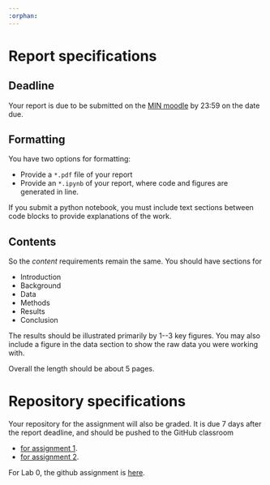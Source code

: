 ```yaml
---
:orphan:
---
```


# Report specifications

## Deadline

Your report is due to be submitted on the [MIN moodle](https://lernen.min.uni-hamburg.de/course/view.php?id=3675) by 23:59 on the date due.

## Formatting

You have two options for formatting:

- Provide a `*.pdf` file of your report
- Provide an `*.ipynb` of your report, where code and figures are generated in line.

If you submit a python notebook, you must include text sections between code blocks to provide explanations of the work.

## Contents

So the *content* requirements remain the same.  You should have sections for

- Introduction
- Background
- Data
- Methods
- Results
- Conclusion

The results should be illustrated primarily by 1--3 key figures.  You may also include a figure in the data section to show the raw data you were working with.

Overall the length should be about 5 pages.

# Repository specifications

Your repository for the assignment will also be graded. It is due 7 days after the report deadline, and should be pushed to the GitHub classroom 
- [for assignment 1](https://classroom.github.com/a/vQe5xdL1).
- [for assignment 2](https://classroom.github.com/a/qA71rAyL).


For Lab 0, the github assignment is [here](https://classroom.github.com/a/KTXT6t0e).